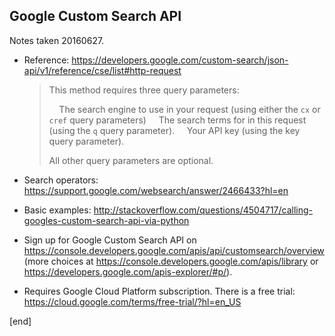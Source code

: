 ## Google Custom Search API

Notes taken 20160627.


 * Reference: https://developers.google.com/custom-search/json-api/v1/reference/cse/list#http-request

   > This method requires three query parameters:
   >
   >     The search engine to use in your request (using either the `cx` or `cref` query parameters)
   >     The search terms for in this request (using the `q` query parameter).
   >     Your API key (using the key query parameter).
   >
   > All other query parameters are optional.


 * Search operators: https://support.google.com/websearch/answer/2466433?hl=en

 * Basic examples: http://stackoverflow.com/questions/4504717/calling-googles-custom-search-api-via-python

 * Sign up for Google Custom Search API on https://console.developers.google.com/apis/api/customsearch/overview (more choices at https://console.developers.google.com/apis/library or https://developers.google.com/apis-explorer/#p/).

 * Requires Google Cloud Platform subscription. There is a free trial: https://cloud.google.com/terms/free-trial/?hl=en_US

[end]